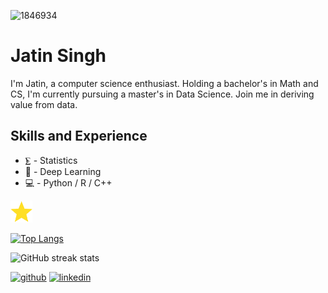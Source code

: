 ![1846934](https://github.com/JatinSingh007/JatinSingh007/assets/54170834/121c9cf0-094e-4113-b25d-6aedda55ed6e)

# Jatin Singh

I'm Jatin, a computer science enthusiast. Holding a bachelor's in Math and CS, I'm currently pursuing a master's in Data Science. Join me in deriving value from data. 

## Skills and Experience

* ⨊  - Statistics
* 🧠 - Deep Learning
* 💻 - Python / R / C++

<a href='https://stars.github.com/'><img src='https://raw.githubusercontent.com/acervenky/animated-github-badges/master/assets/starbadge.gif' width='35' height='35'></a> 

[![Top Langs](https://github-readme-stats.vercel.app/api/top-langs/?username=JatinSingh007)](https://github.com/anuraghazra/github-readme-stats)

![GitHub streak stats](https://streak-stats.demolab.com/?user=JatinSingh007)  

[<img src='https://cdn.jsdelivr.net/npm/simple-icons@3.0.1/icons/github.svg' alt='github' height='40'>](https://github.com/https://github.com/JatinSingh007)  [<img src='https://cdn.jsdelivr.net/npm/simple-icons@3.0.1/icons/linkedin.svg' alt='linkedin' height='40'>](https://www.linkedin.com/in/https://www.linkedin.com/in/jatin-singh321//)  
